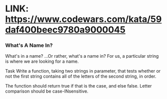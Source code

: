 <!-- LINK -->
# LINK: https://www.codewars.com/kata/59daf400beec9780a9000045

<!-- Task -->
### What's A Name In? ###

What's in a name?
...Or rather, what's a name in? For us, a particular string is where we are looking for a name.

Task
Write a function, taking two strings in parameter, that tests whether or not the first string contains all of the letters of the second string, in order.

The function should return true if that is the case, and else false. Letter comparison should be case-INsensitive.
